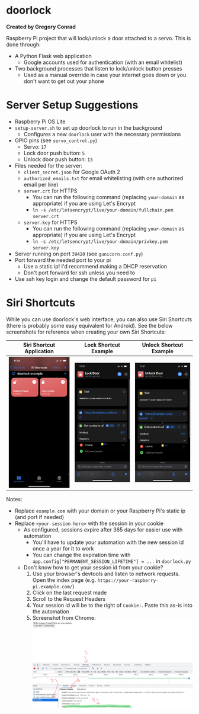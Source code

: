 # doorlock
**Created by Gregory Conrad**

Raspberry Pi project that will lock/unlock a door attached to a servo.
This is done through:
- A Python Flask web application
  - Google accounts used for authentication (with an email whitelist)
- Two background processes that listen to lock/unlock button presses
  - Used as a manual override in case your internet goes down or you don't want to get out your phone

# Server Setup Suggestions
- Raspberry Pi OS Lite
- `setup-server.sh` to set up doorlock to run in the background
  - Configures a new `doorlock` user with the necessary permissions
- GPIO pins (see `servo_control.py`)
  - Servo: `17`
  - Lock door push button: `5`
  - Unlock door push button: `13`
- Files needed for the server:
  - `client_secret.json` for Google OAuth 2
  - `authorized_emails.txt` for email whitelisting (with one authorized email per line)
  - `server.crt` for HTTPS
    - You can run the following command (replacing `your-domain` as appropriate) if you are using Let's Encrypt
    - `ln -s /etc/letsencrypt/live/your-domain/fullchain.pem server.crt`
  - `server.key` for HTTPS
    - You can run the following command (replacing `your-domain` as appropriate) if you are using Let's Encrypt
    - `ln -s /etc/letsencrypt/live/your-domain/privkey.pem server.key`
- Server running on port `39420` (see `gunicorn.conf.py`)
- Port forward the needed port to your pi
  - Use a static ip! I'd recommend making a DHCP reservation
  - Don't port forward for ssh unless you need to
- Use ssh key login and change the default password for `pi`

# Siri Shortcuts
While you can use doorlock's web interface, you can also use Siri Shortcuts
(there is probably some easy equivalent for Android).
See the below screenshots for reference when creating your own Siri Shortcuts:

| Siri Shortcut Application | Lock Shortcut Example | Unlock Shortcut Example |
| --- | --- | --- |
| ![](/screenshots/shortcut-app.png?raw=true) | ![](/screenshots/lock-shortcut.png?raw=true) | ![](/screenshots/unlock-shortcut.png?raw=true) |

Notes:
- Replace `example.com` with your domain or your Raspberry Pi's static ip (and port if needed)
- Replace `<your-session-here>` with the session in your cookie
  - As configured, sessions expire after 365 days for easier use with automation
    - You'll have to update your automation with the new session id once a year for it to work
    - You can change the expiration time with `app.config["PERMANENT_SESSION_LIFETIME"] = ...` in `doorlock.py`
  - Don't know how to get your session id from your cookie? 
    1. Use your browser's devtools and listen to network requests. Open the index page (e.g. `https://your-raspberry-pi.example.com/`)
    2. Click on the last request made
    3. Scroll to the Request Headers
    4. Your session id will be to the right of `Cookie:`. Paste this as-is into the automation
    5. Screenshot from Chrome: ![Chrome Devtools Screenshot](/screenshots/get-cookie-devtools.jpeg?raw=true)
